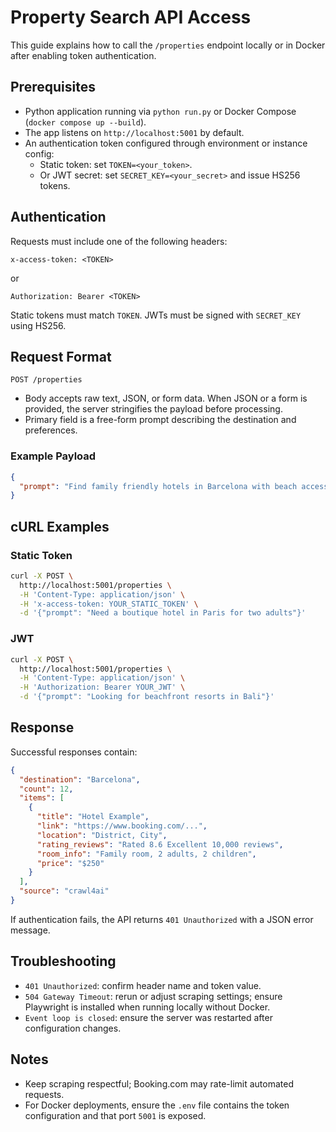 # Property Search API Access

This guide explains how to call the `/properties` endpoint locally or in Docker after enabling token authentication.

## Prerequisites

- Python application running via `python run.py` or Docker Compose (`docker compose up --build`).
- The app listens on `http://localhost:5001` by default.
- An authentication token configured through environment or instance config:
  - Static token: set `TOKEN=<your_token>`.
  - Or JWT secret: set `SECRET_KEY=<your_secret>` and issue HS256 tokens.

## Authentication

Requests must include one of the following headers:

```
x-access-token: <TOKEN>
```

or

```
Authorization: Bearer <TOKEN>
```

Static tokens must match `TOKEN`. JWTs must be signed with `SECRET_KEY` using HS256.

## Request Format

`POST /properties`

- Body accepts raw text, JSON, or form data. When JSON or a form is provided, the server stringifies the payload before processing.
- Primary field is a free-form prompt describing the destination and preferences.

### Example Payload

```json
{
  "prompt": "Find family friendly hotels in Barcelona with beach access for next weekend."
}
```

## cURL Examples

### Static Token

```bash
curl -X POST \
  http://localhost:5001/properties \
  -H 'Content-Type: application/json' \
  -H 'x-access-token: YOUR_STATIC_TOKEN' \
  -d '{"prompt": "Need a boutique hotel in Paris for two adults"}'
```

### JWT

```bash
curl -X POST \
  http://localhost:5001/properties \
  -H 'Content-Type: application/json' \
  -H 'Authorization: Bearer YOUR_JWT' \
  -d '{"prompt": "Looking for beachfront resorts in Bali"}'
```

## Response

Successful responses contain:

```json
{
  "destination": "Barcelona",
  "count": 12,
  "items": [
    {
      "title": "Hotel Example",
      "link": "https://www.booking.com/...",
      "location": "District, City",
      "rating_reviews": "Rated 8.6 Excellent 10,000 reviews",
      "room_info": "Family room, 2 adults, 2 children",
      "price": "$250"
    }
  ],
  "source": "crawl4ai"
}
```

If authentication fails, the API returns `401 Unauthorized` with a JSON error message.

## Troubleshooting

- `401 Unauthorized`: confirm header name and token value.
- `504 Gateway Timeout`: rerun or adjust scraping settings; ensure Playwright is installed when running locally without Docker.
- `Event loop is closed`: ensure the server was restarted after configuration changes.

## Notes

- Keep scraping respectful; Booking.com may rate-limit automated requests.
- For Docker deployments, ensure the `.env` file contains the token configuration and that port `5001` is exposed.
